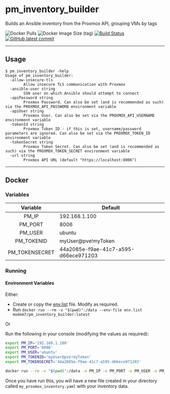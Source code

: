 # pm_inventory_builder
Builds an Ansible inventory from the Proxmox API, grouping VMs by tags

![Docker Pulls](https://img.shields.io/docker/pulls/modem7/pm_inventory_builder) 
![Docker Image Size (tag)](https://img.shields.io/docker/image-size/modem7/pm_inventory_builder/latest) 
[![Build Status](https://drone.modem7.com/api/badges/modem7/pm_inventory_builder/status.svg)](https://drone.modem7.com/modem7/pm_inventory_builder)
[![GitHub latest commit](https://badgen.net/github/last-commit/modem7/pm_inventory_builder)](https://GitHub.com/modem7/pm_inventory_builder/commit/)

---

## Usage

```
$ pm_inventory_builder -help
Usage of pm_inventory_builder:
  -allow-insecure-tls
        Allow insecure TLS communication with Proxmox
  -ansible-user string
        SSH user on which Ansible should attempt to connect
  -apiPassword string
        Proxmox Password. Can also be set (and is recommended as such) via the PROXMOX_API_PASSWORD environment variable
  -apiUser string
        Proxmox User. Can also be set via the PROXMOX_API_USERNAME environment variable
  -tokenId string
        Proxmox Token ID - if this is set, username/password parameters are ignored. Can also be set via the PROXMOX_TOKEN_ID environment variable
  -tokenSecret string
        Proxmox Token Secret. Can also be set (and is recommended as such) via the PROXMOX_TOKEN_SECRET environment variable
  -url string
        Proxmox API URL (default "https://localhost:8006")
```

---

## Docker

### Variables
| Variable | Default |
| :----: | --- |
| PM_IP | 192.168.1.100 |
| PM_PORT | 8006 |
| PM_USER | ubuntu |
| PM_TOKENID | myUser@pve!myToken |
| PM_TOKENSECRET | 44a2085e-f9ae-41c7-a595-d66ece971203 |

### Running
#### Environment Variables
Either:
- Create or copy the [env.list](https://github.com/modem7/pm_inventory_builder/blob/master/env.list) file. Modify as required.
- Run `docker run --rm -v "$(pwd)":/data --env-file env.list modem7/pm_inventory_builder:latest`

Or 

Run the following in your console (modifying the values as required):
```bash
export PM_IP='192.168.1.100'
export PM_PORT='8006'
export PM_USER='ubuntu'
export PM_TOKENID='myUser@pve!myToken'
export PM_TOKENSECRET='44a2085e-f9ae-41c7-a595-d66ece971203'

docker run --rm -v "$(pwd)":/data -e PM_IP -e PM_PORT -e PM_USER -e PM_TOKENID -e PM_TOKENSECRET modem7/pm_inventory_builder:latest
```

Once you have run this, you will have a new file created in your directory called `my_proxmox_inventory.yaml` with your inventory data.
